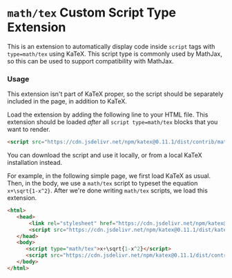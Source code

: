 # `math/tex` Custom Script Type Extension

This is an extension to automatically display code inside `script` tags with `type=math/tex` using KaTeX.
This script type is commonly used by MathJax, so this can be used to support compatibility with MathJax.

### Usage

This extension isn't part of KaTeX proper, so the script should be separately
included in the page, in addition to KaTeX.

Load the extension by adding the following line to your HTML file.
This extension should be loaded *after* all `script type=math/tex` blocks that you want to render.

```html
<script src="https://cdn.jsdelivr.net/npm/katex@0.11.1/dist/contrib/mathtex-script-type.min.js" integrity="sha384-LJ2FmexL77rmGm6SIpxq7y+XA6bkLzGZEgCywzKOZG/ws4va9fUVu2neMjvc3zdv"></script>
```
You can download the script and use it locally, or from a local KaTeX installation instead.

For example, in the following simple page, we first load KaTeX as usual.
Then, in the body, we use a `math/tex` script to typeset the equation `x+\sqrt{1-x^2}`.
After we're done writing `math/tex` scripts, we load this extension.

```html
<html>
   <head>
       <link rel="stylesheet" href="https://cdn.jsdelivr.net/npm/katex@0.11.1/dist/katex.min.css" integrity="sha384-zB1R0rpPzHqg7Kpt0Aljp8JPLqbXI3bhnPWROx27a9N0Ll6ZP/+DiW/UqRcLbRjq" crossorigin="anonymous">
       <script src="https://cdn.jsdelivr.net/npm/katex@0.11.1/dist/katex.min.js" integrity="sha384-y23I5Q6l+B6vatafAwxRu/0oK/79VlbSz7Q9aiSZUvyWYIYsd+qj+o24G5ZU2zJz" crossorigin="anonymous"></script>
   </head>
   <body>
      <script type="math/tex">x+\sqrt{1-x^2}</script>
      <script src="https://cdn.jsdelivr.net/npm/katex@0.11.1/dist/contrib/mathtex-script-type.min.js" integrity="sha384-LJ2FmexL77rmGm6SIpxq7y+XA6bkLzGZEgCywzKOZG/ws4va9fUVu2neMjvc3zdv"></script>
   </body>
</html>
```

<!-- TODO: uncomment when releasing a new version
ECMAScript module is also available:
```html
<script type="module" src="https://cdn.jsdelivr.net/npm/katex@0.11.1/dist/contrib/mathtex-script-type.mjs" integrity="sha384-qc7HqE4GHbr2H9R+C8mTSdJmkkZ9E1bkIRyRrxMsoj3dcbGjILzoXJGcBGGns1bk" crossorigin="anonymous"></script>
```` -->
